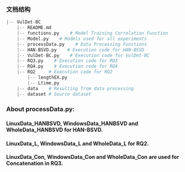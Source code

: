 ### 文档结构

```Python
|-- VulDet-BC
    |-- README.md
    |-- functions.py    # Model Training Correlation Function
    |-- Model.py    # Models used for all experiments
    |-- processData.py    # Data Processing Functions
    |-- HAN-BSVD.py    # Execution code for HAN-BSVD
    |-- VulDet-BC.py    # Execution code for VulDet-BC
    |-- RQ3.py    # Execution code for RQ3
    |-- RQ4.py    # Execution code for RQ4
    |-- RQ2     # Execution code for RQ2
        |-- lengthEX.py 
        |-- Ltime.py  
    |-- data    # Resulting from data processing
    |-- dataset # Source dataset
```

### About processData.py:
#### LinuxData_HANBSVD, WindowsData_HANBSVD and WholeData_HANBSVD for HAN-BSVD.
#### LinuxData_L, WindowsData_L and WholeData_L for RQ2.
#### LinuxData_Con, WindowsData_Con and WholeData_Con are used for Concatenation in RQ3.